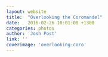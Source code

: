 ```yaml
---
layout: website
title:  "Overlooking the Coromandel"
date:   2016-02-26 10:01:08 +1300
categories: photos
author: 'Josh Post'
link: ''
coverimage: 'overlooking-coro'
---
```



